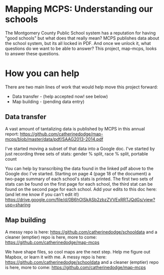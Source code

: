 
Mapping MCPS: Understanding our schools
=======================================

The Montgomery County Public School system has a reputation for having "good schools" but what does that really mean? MCPS publishes data about the school system, but its all locked in PDF. And once we unlock it, what questions do we want to be able to answer? This project, map-mcps, looks to answer these questions.

How you can help
================

There are two main lines of work that would help move this project forward:
* Data transfer - (help accepted now! see below)
* Map building - (pending data entry)


Data transfer
-------------
A vast amount of tantalizing data is published by MCPS in this annual report:
https://github.com/catherinedodge/map-mcps/blob/master/data/pdf/SAAG2013-2014.pdf

I've started moving a subset of that data into a Google doc. I've started by just recording three sets of stats: gender % split, race % split, portable count

You can help by transcribing the data found in the linked pdf above to the Google doc I've started. Starting on page 4 (page 18 of the document) a two-page summary of each school's stats is printed. The first two sets of stats can be found on the first page for each school, the third stat can be found on the second page for each school. 
Add your edits to this doc here: (and let me know if you can't edit it!)
https://drive.google.com/file/d/0B6hOlSkASb2zbzZVVExRRTJQdGs/view?usp=sharing

Map building
------------
A messy repo is here: https://github.com/catherinedodge/schooldata and a cleaner (emptier) repo is here, more to come:  https://github.com/catherinedodge/map-mcps

We have shape files, so cool maps are the next step. Help me figure out Mapbox, or learn it with me.  A messy repo is here: https://github.com/catherinedodge/schooldata and a cleaner (emptier) repo is here, more to come:  https://github.com/catherinedodge/map-mcps

